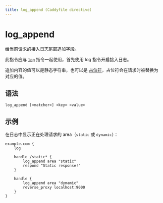 ```yaml
---
title: log_append (Caddyfile directive)
---
```


# log_append

给当前请求的接入日志尾部追加字段。

此指令应与 [`log`](log) 指令一起使用，首先使用 log 指令开启接入日志。

追加内容的值可以是静态字符串，也可以是 [占位符](/docs/caddyfile/concepts#placeholders)，占位符会在请求时被替换为对应的值。

<h2 id="syntax">
	语法
</h2>

```caddy-d
log_append [<matcher>] <key> <value>
```

<h2 id="examples">
	示例
</h2>

在日志中显示正在处理请求的 area（`static` 或 `dynamic`）：

```caddy
example.com {
	log

	handle /static* {
		log_append area "static"
		respond "Static response!"
	}

	handle {
		log_append area "dynamic"
		reverse_proxy localhost:9000
	}
}
```
